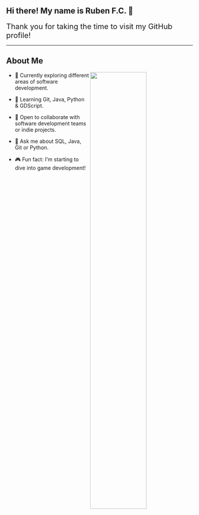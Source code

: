 <h2>Hi there! My name is Ruben F.C. 👋</h2>

<div style="font-size:20px;">Thank you for taking the time to visit my GitHub profile!</div>

<hr />

<h2> About Me </h2>

<img width="55%" align="right" src="https://www.michaelpage.com.au/sites/michaelpage.com.au/files/2022-01/Software%20Developer.jpg" />

- 🔭 Currently exploring different areas of software development.
  
- 🌱 Learning Git, Java, Python & GDScript.
  
- 👯 Open to collaborate with software development teams or indie projects.
  
- 💬 Ask me about SQL, Java, Git or Python.
  
- 🎮 Fun fact: I'm starting to dive into game development!
